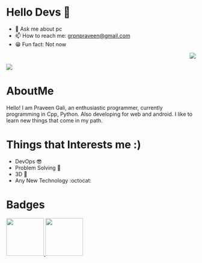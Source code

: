 # Hello Devs 👋
- 💬 Ask me about pc
- 📫 How to reach me: grpnpraveen@gmail.com
- 😁 Fun fact: Not now
<p align="right"> 
  <img src="https://komarev.com/ghpvc/?username=grpnpraveen&&style=flat-square"/>
</p>
<img src="https://github-readme-stats.vercel.app/api?username=grpnpraveen&&show_icons=true&title_color=EB7400&icon_color=EB7400&text_color=daf7dc&bg_color=151515">

# AboutMe
Hello! I am Praveen Gali, an enthusiastic programmer, currently programming in Cpp, Python. Also developing for web and android. I like to learn new things that come in my path.
# Things that Interests me :)
- DevOps 😎
- Problem Solving 🗽
- 3D 🤘
- Any New Technology :octocat:

# Badges
<a href="https://dev.to/badge/hacktoberfest-2020" target="_blank">
<img src="https://res.cloudinary.com/practicaldev/image/fetch/s--ipK3ZYfm--/c_limit,f_auto,fl_progressive,q_80,w_375/https://dev-to-uploads.s3.amazonaws.com/uploads/badge/badge_image/80/hacktoberfest2020-badge_2.png" width=100>
</a>
<a href="https://dev.to/badge/hacktoberfest-2021" target="_blank">
<img src="https://res.cloudinary.com/practicaldev/image/fetch/s--1l8Lf2vD--/c_limit,f_auto,fl_progressive,q_80,w_180/https://dev-to-uploads.s3.amazonaws.com/uploads/badge/badge_image/131/hacktoberfest-2021-badge.png" width=100>
</a>

 
